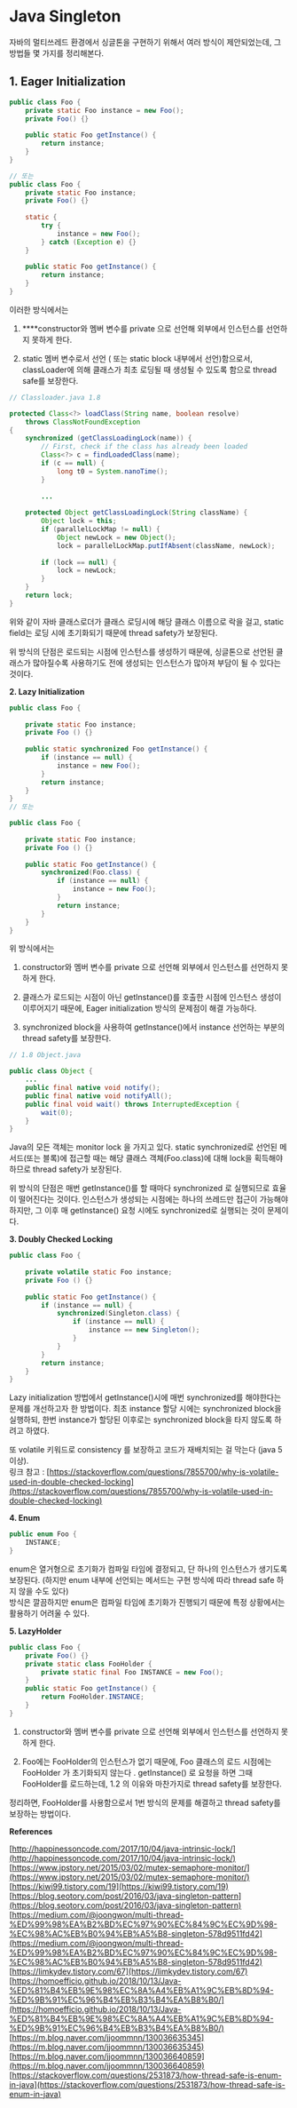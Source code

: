 # Java Singleton

자바의 멀티쓰레드 환경에서 싱글톤을 구현하기 위해서 여러 방식이 제안되었는데, 그 방법들 몇 가지를 정리해본다.

## **1. Eager Initialization**

```java
public class Foo {
    private static Foo instance = new Foo(); 
    private Foo() {}
    
    public static Foo getInstance() {
        return instance;
    }
}

// 또는
public class Foo {
    private static Foo instance;
    private Foo() {}
    
    static {
        try {
            instance = new Foo();
        } catch (Exception e) {}
    }
    
    public static Foo getInstance() {
        return instance;
    }
}
```

이러한 방식에서는

1. ****constructor와 멤버 변수를 private 으로 선언해 외부에서 인스턴스를 선언하지 못하게 한다.

2. static 멤버 변수로서 선언 \( 또는 static block 내부에서 선언\)함으로서, classLoader에 의해 클래스가 최초 로딩될 때 생성될 수 있도록 함으로 thread safe를 보장한다.

```java
// Classloader.java 1.8

protected Class<?> loadClass(String name, boolean resolve)
    throws ClassNotFoundException
{
    synchronized (getClassLoadingLock(name)) {
        // First, check if the class has already been loaded
        Class<?> c = findLoadedClass(name);
        if (c == null) {
            long t0 = System.nanoTime();
        }
            
        ...
            
    protected Object getClassLoadingLock(String className) {
        Object lock = this;
        if (parallelLockMap != null) {
            Object newLock = new Object();
            lock = parallelLockMap.putIfAbsent(className, newLock);
        
        if (lock == null) {
            lock = newLock;
        }
    }
    return lock;
}
```

위와 같이 자바 클래스로더가 클래스 로딩시에 해당 클래스 이름으로 락을 걸고, static field는 로딩 시에 초기화되기 때문에 thread safety가 보장된다.

위 방식의 단점은 로드되는 시점에 인스턴스를 생성하기 때문에, 싱글톤으로 선언된 클래스가 많아질수록 사용하기도 전에 생성되는 인스턴스가 많아져 부담이 될 수 있다는 것이다.

**2. Lazy Initialization**

```java
public class Foo {
	
    private static Foo instance;
    private Foo () {}
	
    public static synchronized Foo getInstance() {
        if (instance == null) {
            instance = new Foo();
        }
        return instance;
    }
}
// 또는

public class Foo {
	
    private static Foo instance;
    private Foo () {}
	
    public static Foo getInstance() {
        synchronized(Foo.class) {
            if (instance == null) {
                instance = new Foo();
            }
            return instance;
        }
    }
}
```

위 방식에서는

1. constructor와 멤버 변수를 private 으로 선언해 외부에서 인스턴스를 선언하지 못하게 한다.

2. 클래스가 로드되는 시점이 아닌 getInstance\(\)를 호출한 시점에 인스턴스 생성이 이루어지기 때문에, Eager initialization 방식의 문제점이 해결 가능하다.

3. synchronized block을 사용하여 getInstance\(\)에서 instance 선언하는 부분의 thread safety를 보장한다.

```java
// 1.8 Object.java

public class Object {
    ...
    public final native void notify();
    public final native void notifyAll();
    public final void wait() throws InterruptedException {
        wait(0);
    }
}
```

Java의 모든 객체는 monitor lock 을 가지고 있다. static synchronized로 선언된 메서드\(또는 블록\)에 접근할 때는 해당 클래스 객체\(Foo.class\)에 대해 lock을 획득해야 하므로 thread safety가 보장된다.

위 방식의 단점은 매번 getInstance\(\)를 할 때마다 synchronized 로 실행되므로 효율이 떨어진다는 것이다. 인스턴스가 생성되는 시점에는 하나의 쓰레드만 접근이 가능해야 하지만, 그 이후 매 getInstance\(\) 요청 시에도 synchronized로 실행되는 것이 문제이다.

**3. Doubly Checked Locking**

```java
public class Foo {
	
    private volatile static Foo instance;
    private Foo () {}
	
    public static Foo getInstance() {
        if (instance == null) {
            synchronized(Singleton.class) {
                if (instance == null) {
                    instance == new Singleton();
                }
            }
        }
        return instance;
    }
}
```

Lazy initialization 방법에서 getInstance\(\)시에 매번 synchronized를 해야한다는 문제를 개선하고자 한 방법이다. 최초 instance 할당 시에는 synchronized block을 실행하되, 한번 instance가 할당된 이후로는 synchronized block을 타지 않도록 하려고 하였다.

또 volatile 키워드로 consistency 를 보장하고 코드가 재배치되는 걸 막는다 \(java 5 이상\).  
링크 참고 : [https://stackoverflow.com/questions/7855700/why-is-volatile-used-in-double-checked-locking](https://stackoverflow.com/questions/7855700/why-is-volatile-used-in-double-checked-locking)

**4. Enum**

```java
public enum Foo {
    INSTANCE;
}
```

enum은 열거형으로 초기화가 컴파일 타임에 결정되고, 단 하나의 인스턴스가 생기도록 보장된다. \(하지만 enum 내부에 선언되는 메서드는 구현 방식에 따라 thread safe 하지 않을 수도 있다\)  
방식은 깔끔하지만 enum은 컴파일 타임에 초기화가 진행되기 때문에 특정 상황에서는 활용하기 어려울 수 있다.

**5. LazyHolder**

```java
public class Foo {
    private Foo() {}
    private static class FooHolder {
        private static final Foo INSTANCE = new Foo();
    }
    public static Foo getInstance() {
        return FooHolder.INSTANCE;
    }
}
```

1. constructor와 멤버 변수를 private 으로 선언해 외부에서 인스턴스를 선언하지 못하게 한다.

2. Foo에는 FooHolder의 인스턴스가 없기 때문에, Foo 클래스의 로드 시점에는 FooHolder 가 초기화되지 않는다 . getInstance\(\) 로 요청을 하면 그때 FooHolder를 로드하는데, 1.2 의 이유와 마찬가지로 thread safety를 보장한다.

정리하면, FooHolder를 사용함으로서 1번 방식의 문제를 해결하고 thread safety를 보장하는 방법이다.

**References**

[http://happinessoncode.com/2017/10/04/java-intrinsic-lock/](http://happinessoncode.com/2017/10/04/java-intrinsic-lock/)  
[https://www.jpstory.net/2015/03/02/mutex-semaphore-monitor/](https://www.jpstory.net/2015/03/02/mutex-semaphore-monitor/)  
[https://kiwi99.tistory.com/19](https://kiwi99.tistory.com/19)  
[https://blog.seotory.com/post/2016/03/java-singleton-pattern](https://blog.seotory.com/post/2016/03/java-singleton-pattern)  
[https://medium.com/@joongwon/multi-thread-%ED%99%98%EA%B2%BD%EC%97%90%EC%84%9C%EC%9D%98-%EC%98%AC%EB%B0%94%EB%A5%B8-singleton-578d9511fd42](https://medium.com/@joongwon/multi-thread-%ED%99%98%EA%B2%BD%EC%97%90%EC%84%9C%EC%9D%98-%EC%98%AC%EB%B0%94%EB%A5%B8-singleton-578d9511fd42)  
[https://limkydev.tistory.com/67](https://limkydev.tistory.com/67)  
[https://homoefficio.github.io/2018/10/13/Java-%ED%81%B4%EB%9E%98%EC%8A%A4%EB%A1%9C%EB%8D%94-%ED%9B%91%EC%96%B4%EB%B3%B4%EA%B8%B0/](https://homoefficio.github.io/2018/10/13/Java-%ED%81%B4%EB%9E%98%EC%8A%A4%EB%A1%9C%EB%8D%94-%ED%9B%91%EC%96%B4%EB%B3%B4%EA%B8%B0/)  
[https://m.blog.naver.com/jjoommnn/130036635345](https://m.blog.naver.com/jjoommnn/130036635345)  
[https://m.blog.naver.com/jjoommnn/130036640859](https://m.blog.naver.com/jjoommnn/130036640859)  
[https://stackoverflow.com/questions/2531873/how-thread-safe-is-enum-in-java](https://stackoverflow.com/questions/2531873/how-thread-safe-is-enum-in-java)


